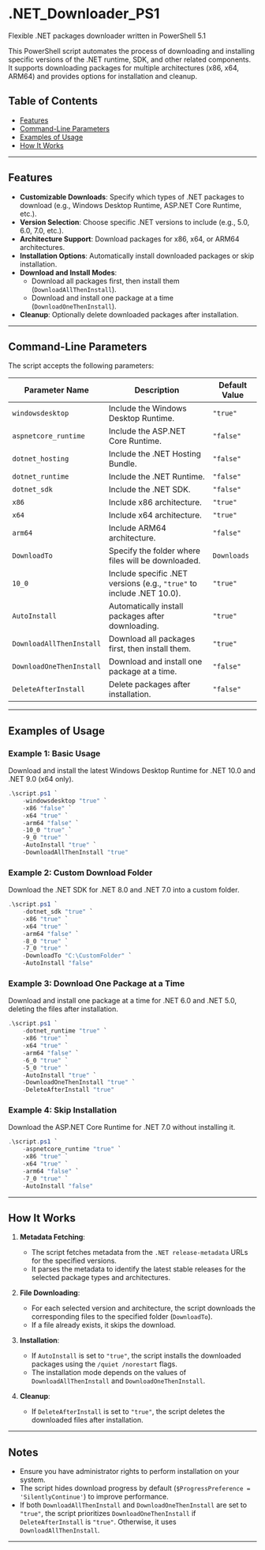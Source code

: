 
# .NET_Downloader_PS1
Flexible .NET packages downloader written in PowerShell 5.1

This PowerShell script automates the process of downloading and installing specific versions of the .NET runtime, SDK, and other related components. It supports downloading packages for multiple architectures (x86, x64, ARM64) and provides options for installation and cleanup.

## Table of Contents

- [Features](#features)
- [Command-Line Parameters](#command-line-parameters)
- [Examples of Usage](#examples-of-usage)
- [How It Works](#how-it-works)

---

## Features

- **Customizable Downloads**: Specify which types of .NET packages to download (e.g., Windows Desktop Runtime, ASP.NET Core Runtime, etc.).
- **Version Selection**: Choose specific .NET versions to include (e.g., 5.0, 6.0, 7.0, etc.).
- **Architecture Support**: Download packages for x86, x64, or ARM64 architectures.
- **Installation Options**: Automatically install downloaded packages or skip installation.
- **Download and Install Modes**:
  - Download all packages first, then install them (`DownloadAllThenInstall`).
  - Download and install one package at a time (`DownloadOneThenInstall`).
- **Cleanup**: Optionally delete downloaded packages after installation.

---

## Command-Line Parameters

The script accepts the following parameters:

| Parameter Name           | Description                                                                                     | Default Value |
|--------------------------|-------------------------------------------------------------------------------------------------|---------------|
| `windowsdesktop`         | Include the Windows Desktop Runtime.                                                            | `"true"`      |
| `aspnetcore_runtime`     | Include the ASP.NET Core Runtime.                                                               | `"false"`     |
| `dotnet_hosting`         | Include the .NET Hosting Bundle.                                                                | `"false"`     |
| `dotnet_runtime`         | Include the .NET Runtime.                                                                       | `"false"`     |
| `dotnet_sdk`             | Include the .NET SDK.                                                                           | `"false"`     |
| `x86`                    | Include x86 architecture.                                                                       | `"true"`      |
| `x64`                    | Include x64 architecture.                                                                       | `"true"`      |
| `arm64`                  | Include ARM64 architecture.                                                                     | `"false"`     |
| `DownloadTo`             | Specify the folder where files will be downloaded.                                              | `Downloads`   |
| `10_0`                   | Include specific .NET versions (e.g., `"true"` to include .NET 10.0).                           | `"true"`      |
| `AutoInstall`            | Automatically install packages after downloading.                                               | `"true"`      |
| `DownloadAllThenInstall` | Download all packages first, then install them.                                                 | `"true"`      |
| `DownloadOneThenInstall` | Download and install one package at a time.                                                     | `"false"`     |
| `DeleteAfterInstall`     | Delete packages after installation.                                                             | `"false"`     |

---

## Examples of Usage

### Example 1: Basic Usage
Download and install the latest Windows Desktop Runtime for .NET 10.0 and .NET 9.0 (x64 only).

```powershell
.\script.ps1 `
    -windowsdesktop "true" `
    -x86 "false" `
    -x64 "true" `
    -arm64 "false" `
    -10_0 "true" `
    -9_0 "true" `
    -AutoInstall "true" `
    -DownloadAllThenInstall "true"
```

### Example 2: Custom Download Folder
Download the .NET SDK for .NET 8.0 and .NET 7.0 into a custom folder.

```powershell
.\script.ps1 `
    -dotnet_sdk "true" `
    -x86 "true" `
    -x64 "true" `
    -arm64 "false" `
    -8_0 "true" `
    -7_0 "true" `
    -DownloadTo "C:\CustomFolder" `
    -AutoInstall "false"
```

### Example 3: Download One Package at a Time
Download and install one package at a time for .NET 6.0 and .NET 5.0, deleting the files after installation.

```powershell
.\script.ps1 `
    -dotnet_runtime "true" `
    -x86 "true" `
    -x64 "true" `
    -arm64 "false" `
    -6_0 "true" `
    -5_0 "true" `
    -AutoInstall "true" `
    -DownloadOneThenInstall "true" `
    -DeleteAfterInstall "true"
```

### Example 4: Skip Installation
Download the ASP.NET Core Runtime for .NET 7.0 without installing it.

```powershell
.\script.ps1 `
    -aspnetcore_runtime "true" `
    -x86 "true" `
    -x64 "true" `
    -arm64 "false" `
    -7_0 "true" `
    -AutoInstall "false"
```

---

## How It Works

1. **Metadata Fetching**:
   - The script fetches metadata from the `.NET release-metadata` URLs for the specified versions.
   - It parses the metadata to identify the latest stable releases for the selected package types and architectures.

2. **File Downloading**:
   - For each selected version and architecture, the script downloads the corresponding files to the specified folder (`DownloadTo`).
   - If a file already exists, it skips the download.

3. **Installation**:
   - If `AutoInstall` is set to `"true"`, the script installs the downloaded packages using the `/quiet /norestart` flags.
   - The installation mode depends on the values of `DownloadAllThenInstall` and `DownloadOneThenInstall`.

4. **Cleanup**:
   - If `DeleteAfterInstall` is set to `"true"`, the script deletes the downloaded files after installation.

---

## Notes

- Ensure you have administrator rights to perform installation on your system.
- The script hides download progress by default (`$ProgressPreference = 'SilentlyContinue'`) to improve performance.
- If both `DownloadAllThenInstall` and `DownloadOneThenInstall` are set to `"true"`, the script prioritizes `DownloadOneThenInstall` if `DeleteAfterInstall` is `"true"`. Otherwise, it uses `DownloadAllThenInstall`.

---
